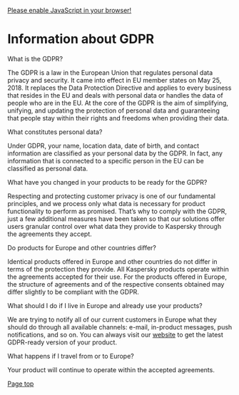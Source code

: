 [Please enable JavaScript in your browser!](https://support.microsoft.com/en-us/kb/3135465)

Information about GDPR
======================

What is the GDPR?

The GDPR is a law in the European Union that regulates personal data privacy and security. It came into effect in EU member states on May 25, 2018. It replaces the Data Protection Directive and applies to every business that resides in the EU and deals with personal data or handles the data of people who are in the EU. At the core of the GDPR is the aim of simplifying, unifying, and updating the protection of personal data and guaranteeing that people stay within their rights and freedoms when providing their data.

What constitutes personal data?

Under GDPR, your name, location data, date of birth, and contact information are classified as your personal data by the GDPR. In fact, any information that is connected to a specific person in the EU can be classified as personal data.

What have you changed in your products to be ready for the GDPR?

Respecting and protecting customer privacy is one of our fundamental principles, and we process only what data is necessary for product functionality to perform as promised. That’s why to comply with the GDPR, just a few additional measures have been taken so that our solutions offer users granular control over what data they provide to Kaspersky through the agreements they accept.

Do products for Europe and other countries differ?

Identical products offered in Europe and other countries do not differ in terms of the protection they provide. All Kaspersky products operate within the agreements accepted for their use. For the products offered in Europe, the structure of agreements and of the respective consents obtained may differ slightly to be compliant with the GDPR.

What should I do if I live in Europe and already use your products?

We are trying to notify all of our current customers in Europe what they should do through all available channels: e-mail, in-product messages, push notifications, and so on. You can always visit our [website](https://www.kaspersky.com/) to get the latest GDPR-ready version of your product.

What happens if I travel from or to Europe?

Your product will continue to operate within the accepted agreements.

[Page top](#)